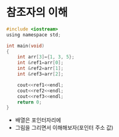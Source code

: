 # 참조자의 이해


```c
#include <iostream>
using namespace std;

int main(void)
{
	int arr[3]={1, 3, 5};
	int &ref1=arr[0];
	int &ref2=arr[1];
	int &ref3=arr[2];

	cout<<ref1<<endl;
	cout<<ref2<<endl;
	cout<<ref3<<endl;
	return 0;
}
```

- 배열은 포인터자리에 
- 그림을 그리면서 이해해보자(포인터 주소 값)
